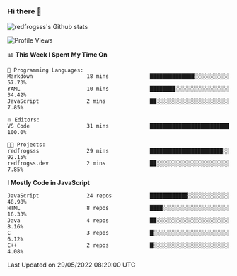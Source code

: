 ### Hi there 👋

<img src="https://github-readme-stats.vercel.app/api?username=redfrogsss&show_icons=true" alt="redfrogsss's Github stats"></img>

<!--START_SECTION:waka-->
![Profile Views](http://img.shields.io/badge/Profile%20Views-1-blue)

📊 **This Week I Spent My Time On** 

```text
💬 Programming Languages: 
Markdown                 18 mins             ██████████████░░░░░░░░░░░   57.73% 
YAML                     10 mins             ████████░░░░░░░░░░░░░░░░░   34.42% 
JavaScript               2 mins              ██░░░░░░░░░░░░░░░░░░░░░░░   7.85%

🔥 Editors: 
VS Code                  31 mins             █████████████████████████   100.0%

🐱‍💻 Projects: 
redfrogsss               29 mins             ███████████████████████░░   92.15% 
redfrogss.dev            2 mins              ██░░░░░░░░░░░░░░░░░░░░░░░   7.85%

```

**I Mostly Code in JavaScript** 

```text
JavaScript               24 repos            ████████████░░░░░░░░░░░░░   48.98% 
HTML                     8 repos             ████░░░░░░░░░░░░░░░░░░░░░   16.33% 
Java                     4 repos             ██░░░░░░░░░░░░░░░░░░░░░░░   8.16% 
C                        3 repos             █░░░░░░░░░░░░░░░░░░░░░░░░   6.12% 
C++                      2 repos             █░░░░░░░░░░░░░░░░░░░░░░░░   4.08%

```



 Last Updated on 29/05/2022 08:20:00 UTC
<!--END_SECTION:waka-->